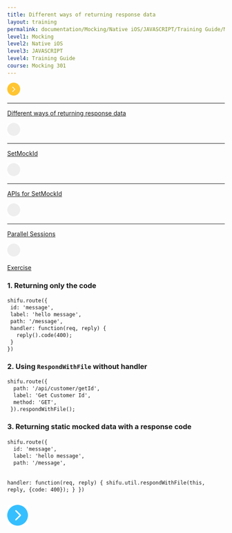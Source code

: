 ```yaml
---
title: Different ways of returning response data
layout: training
permalink: documentation/Mocking/Native iOS/JAVASCRIPT/Training Guide/Mocking 301/Different ways of returning response data
level1: Mocking
level2: Native iOS
level3: JAVASCRIPT
level4: Training Guide
course: Mocking 301
---
```

<div class="sidebar">
<div class="training-doc-link">
<div class ="training-doc-link-left">
<img class="training-doc-link-left__img" src="/images/training/actived.png" srcset="/images/training/actived@2x.png 2x, /images/training/actived@3x.png 3x" /><hr class="training-doc-link-left__hr training-doc-link-left__hr-pending" /></div>
<p class="training-doc-link__text">
<a class="training-doc-link__text-current" href="./Different ways of returning response data">Different ways of returning response data</a></p>
</div>
<div class="training-doc-link">
<div class ="training-doc-link-left">
<img class="training-doc-link-left__img" src="/images/training/unread.png" srcset="/images/training/unread@2x.png 2x, /images/training/unread@3x.png 3x" /><hr class="training-doc-link-left__hr training-doc-link-left__hr-pending" /></div>
<p class="training-doc-link__text">
<a class="training-doc-link__text-pending" href="./SetMockId">SetMockId</a></p>
</div>
<div class="training-doc-link">
<div class ="training-doc-link-left">
<img class="training-doc-link-left__img" src="/images/training/unread.png" srcset="/images/training/unread@2x.png 2x, /images/training/unread@3x.png 3x" /><hr class="training-doc-link-left__hr training-doc-link-left__hr-pending" /></div>
<p class="training-doc-link__text">
<a class="training-doc-link__text-pending" href="./APIs for SetMockId">APIs for SetMockId</a></p>
</div>
<div class="training-doc-link">
<div class ="training-doc-link-left">
<img class="training-doc-link-left__img" src="/images/training/unread.png" srcset="/images/training/unread@2x.png 2x, /images/training/unread@3x.png 3x" /><hr class="training-doc-link-left__hr training-doc-link-left__hr-pending" /></div>
<p class="training-doc-link__text">
<a class="training-doc-link__text-pending" href="./Parallel Sessions">Parallel Sessions</a></p>
</div>
<div class="training-doc-link">
<div class ="training-doc-link-left">
<img class="training-doc-link-left__img" src="/images/training/unread.png" srcset="/images/training/unread@2x.png 2x, /images/training/unread@3x.png 3x" /></div>
<p class="training-doc-link__text">
<a class="training-doc-link__text-pending" href="./Exercise">Exercise</a></p>
</div>
</div>
<div class="training-doc-nav-btn">
</div>
<div class="training-content markdown">
<h3>1. Returning only the code</h3>
<pre><code class="language-js">shifu.route({
 id: 'message',
 label: 'hello message',
 path: '/message',
 handler: function(req, reply) {
   reply().code(400);
 }
})
</code></pre>
<h3>2. Using <code>RespondWithFile</code> without handler</h3>
<pre><code class="language-js">shifu.route({
  path: '/api/customer/getId',
  label: 'Get Customer Id',
  method: 'GET',
 }).respondWithFile();
</code></pre>
<h3>3. Returning static mocked data with a response code</h3>
<pre><code class="language-js">shifu.route({
  id: 'message',
  label: 'hello message',
  path: '/message',
 
  handler: function(req, reply) {
    shifu.util.respondWithFile(this, reply, {code: 400});
  }
})
</code></pre>
</div>
<div class="training-doc-nav-btn">
<a href="./SetMockId"><img src="/images/training/btn-right.png" srcset="/images/training/btn-right@2x.png 2x, /images/training/btn-right@3x.png 3x" /></a>
</div>
